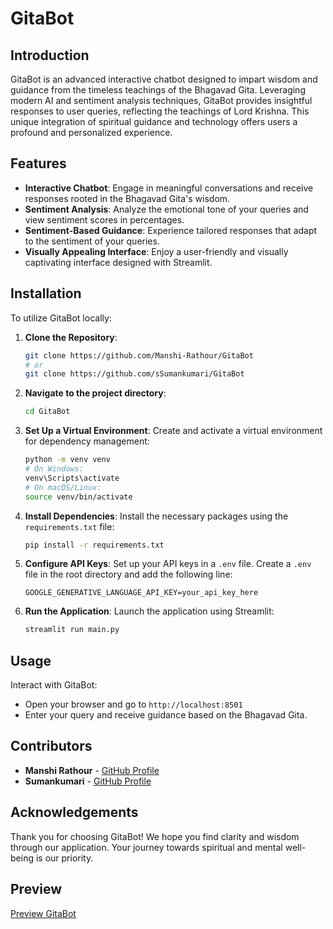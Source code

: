 # GitaBot

## Introduction
GitaBot is an advanced interactive chatbot designed to impart wisdom and guidance from the timeless teachings of the Bhagavad Gita. Leveraging modern AI and sentiment analysis techniques, GitaBot provides insightful responses to user queries, reflecting the teachings of Lord Krishna. This unique integration of spiritual guidance and technology offers users a profound and personalized experience.

## Features
- **Interactive Chatbot**: Engage in meaningful conversations and receive responses rooted in the Bhagavad Gita's wisdom.
- **Sentiment Analysis**: Analyze the emotional tone of your queries and view sentiment scores in percentages.
- **Sentiment-Based Guidance**: Experience tailored responses that adapt to the sentiment of your queries.
- **Visually Appealing Interface**: Enjoy a user-friendly and visually captivating interface designed with Streamlit.

## Installation
To utilize GitaBot locally:

1. **Clone the Repository**:
   ```bash
   git clone https://github.com/Manshi-Rathour/GitaBot
   # or
   git clone https://github.com/sSumankumari/GitaBot
   ```

2. **Navigate to the project directory**:
   ```bash
   cd GitaBot
   ```

3. **Set Up a Virtual Environment**:
   Create and activate a virtual environment for dependency management:
   ```bash
   python -m venv venv
   # On Windows:
   venv\Scripts\activate
   # On macOS/Linux:
   source venv/bin/activate
   ```

4. **Install Dependencies**:
   Install the necessary packages using the `requirements.txt` file:
   ```bash
   pip install -r requirements.txt
   ```

5. **Configure API Keys**:
   Set up your API keys in a `.env` file. Create a `.env` file in the root directory and add the following line:
   ```env
   GOOGLE_GENERATIVE_LANGUAGE_API_KEY=your_api_key_here
   ```

6. **Run the Application**:
   Launch the application using Streamlit:
   ```bash
   streamlit run main.py
   ```

## Usage
Interact with GitaBot:
- Open your browser and go to `http://localhost:8501`
- Enter your query and receive guidance based on the Bhagavad Gita.

## Contributors
- **Manshi Rathour** - <a href="https://github.com/Manshi-Rathour" target="_blank">GitHub Profile</a>
- **Sumankumari** - <a href="https://github.com/sSumankumari" target="_blank">GitHub Profile</a>

## Acknowledgements
Thank you for choosing GitaBot! We hope you find clarity and wisdom through our application. Your journey towards spiritual and mental well-being is our priority.

## Preview
<a href="https://gita-bot.streamlit.app/" target="_blank">Preview GitaBot</a>

